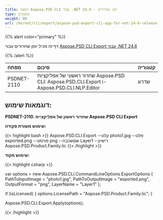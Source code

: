 ```yaml
---
title: הפצת Aspose.PSD CLI עבור .NET 24.6 - יומן שחרורים
type: מסמכים
weight: 90
url: /he/net/cli/export/aspose-psd-export-cli-app-for-net-24-6-release-notes/
---
```


{{% alert color="primary" %}}

דף זה מכיל יומן שחרורים עבור [Aspose.PSD CLI Export עבור .NET 24.6](https://www.nuget.org/packages/Aspose.PSD.CLI.Export/)

{{% /alert %}}

| **מפתח**     | **סיכום**                                                                                 | **קטגוריה** |
|:------------|:--------------------------------------------------------------------------------------------|:-------------|
| PSDNET-2110 | שחרור ראשוני של אפליקציות Aspose.PSD CLI: Aspose.PSD.CLI.Export ו-Aspose.PSD.CLI.NLP.Editor |  שדרוג |


## **דוגמאות שימוש:**

**PSDNET-2110. שחרור ראשון של אפליקציית Aspose.PSD CLI Export**

**שימוש משורת פקודה:**

{{< highlight bash >}}
Aspose.PSD.CLI.Export --קלט photo1.jpg --פלט exported.png --פורמט png --שםשכבה Layer1 --רישיון Aspose.PSD.Product.Family.lic
{{< /highlight >}}

**שימוש מקוד:**

{{< highlight csharp >}}

var options = new Aspose.PSD.CLI.CommandLineOptions.ExportOptions
{
    PathToInputImage = "photo1.jpg",
    PathToOutputImage = "exported.png",
    OutputFormat = "png",
    LayerName = "Layer1"
};


if (isLicensed)
{
    options.LicensePath = "Aspose.PSD.Product.Family.lic";
}

Aspose.PSD.CLI.Export.Apply(options);

{{< /highlight >}}
